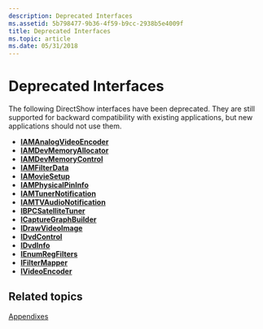 ```yaml
---
description: Deprecated Interfaces
ms.assetid: 5b798477-9b36-4f59-b9cc-2938b5e4009f
title: Deprecated Interfaces
ms.topic: article
ms.date: 05/31/2018
---
```


# Deprecated Interfaces

The following DirectShow interfaces have been deprecated. They are still supported for backward compatibility with existing applications, but new applications should not use them.

-   [**IAMAnalogVideoEncoder**](/windows/desktop/api/strmif/nn-strmif-iamanalogvideoencoder)
-   [**IAMDevMemoryAllocator**](/windows/desktop/api/strmif/nn-strmif-iamdevmemoryallocator)
-   [**IAMDevMemoryControl**](/windows/desktop/api/strmif/nn-strmif-iamdevmemorycontrol)
-   [**IAMFilterData**](iamfilterdata.md)
-   [**IAMovieSetup**](/windows/desktop/api/strmif/nn-strmif-iamoviesetup)
-   [**IAMPhysicalPinInfo**](/windows/desktop/api/strmif/nn-strmif-iamphysicalpininfo)
-   [**IAMTunerNotification**](/windows/desktop/api/strmif/nn-strmif-iamtunernotification)
-   [**IAMTVAudioNotification**](/windows/desktop/api/strmif/nn-strmif-iamtvaudionotification)
-   [**IBPCSatelliteTuner**](/windows/desktop/api/strmif/nn-strmif-ibpcsatellitetuner)
-   [**ICaptureGraphBuilder**](/windows/desktop/api/strmif/nn-strmif-icapturegraphbuilder)
-   [**IDrawVideoImage**](/windows/desktop/api/strmif/nn-strmif-idrawvideoimage)
-   [**IDvdControl**](/windows/desktop/api/strmif/nn-strmif-idvdcontrol)
-   [**IDvdInfo**](/windows/desktop/api/strmif/nn-strmif-idvdinfo)
-   [**IEnumRegFilters**](/windows/desktop/api/strmif/nn-strmif-ienumregfilters)
-   [**IFilterMapper**](/windows/desktop/api/strmif/nn-strmif-ifiltermapper)
-   [**IVideoEncoder**](/windows/win32/api/strmif/nn-strmif-ivideoencoder)

## Related topics

<dl> <dt>

[Appendixes](appendixes.md)
</dt> </dl>

 

 

